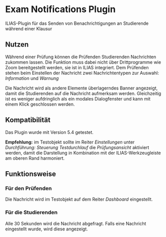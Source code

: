 # Exam Notifications Plugin

ILIAS-Plugin für das Senden von Benachrichtigungen an Studierende während einer Klausur

## Nutzen

Während einer Prüfung können die Prüfenden Studierenden Nachrichten zukommen lassen.
Die Funktion muss dabei nicht über Drittprogramme wie Zoom bereitgestellt werden, sie ist in ILIAS integriert.
Dem Prüfenden stehen beim Einstellen der Nachricht zwei Nachrichtentypen zur Auswahl: _Information_ und _Warnung_

Die Nachricht wird als andere Elemente überlagerndes Banner angezeigt, damit die Studierenden auf die Nachricht aufmerksam werden. Gleichzeitig ist es weniger aufdringlich als ein modales Dialogfenster und kann mit einem Klick geschlossen werden.

## Kompatibilität

Das Plugin wurde mit Version 5.4 getestet.

**Empfehlung:** im Testobjekt sollte im Reiter _Einstellungen_ unter _Durchführung: Steuerung Testdurchlauf_ die _Prüfungsansicht_ aktiviert werden, damit die Darstellung in Kombination mit der ILIAS-Werkzeugleiste am oberen Rand harmoniert.

## Funktionsweise

### Für den Prüfenden
Die Nachricht wird im Testobjekt auf dem Reiter _Dashboard_ eingestellt. 

### Für die Studierenden
Alle 30 Sekunden wird die Nachricht abgefragt. Falls eine Nachricht eingestellt wurde, wird diese angezeigt.
